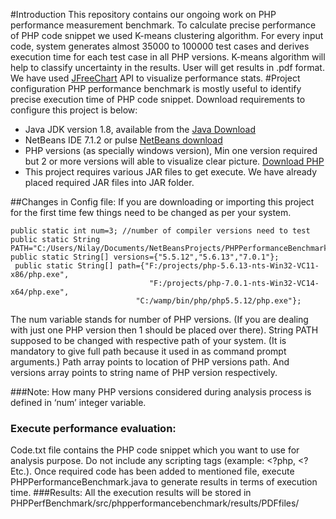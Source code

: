 
#Introduction
This repository contains our ongoing work on PHP performance measurement benchmark. To calculate precise performance of PHP code snippet we used K-means clustering algorithm. For every input code, system generates almost 35000 to 100000 test cases and derives execution time for each test case in all PHP versions. K-means algorithm will help to classify uncertainty in the results. 
User will get results in .pdf format. We have used [JFreeChart](http://www.jfree.org/jfreechart/) API to visualize performance stats.
#Project configuration
PHP performance benchmark is mostly useful to identify precise execution time of PHP code snippet. Download requirements to configure this project is below:
*	Java JDK version 1.8, available from the [Java Download](http://www.oracle.com/technetwork/java/javase/downloads/jdk8-downloads-2133151.html)
*	NetBeans IDE 7.1.2 or pulse [NetBeans download](https://netbeans.org/downloads/)
*	PHP versions (as specially windows version), Min one version required but 2 or more versions will able to visualize clear picture. [Download PHP](http://php.net/downloads.php)
*	This project requires various JAR files to get execute. We have already placed required JAR files into JAR folder. 

##Changes in Config file:
If you are downloading or importing this project for the first time few things need to be changed as per your system.

```
public static int num=3; //number of compiler versions need to test
public static String PATH="C:/Users/Nilay/Documents/NetBeansProjects/PHPPerformanceBenchmark/src/phpperformancebenchmark/";
public static String[] versions={"5.5.12","5.6.13","7.0.1"};
 public static String[] path={"F:/projects/php-5.6.13-nts-Win32-VC11-x86/php.exe",
                               "F:/projects/php-7.0.1-nts-Win32-VC14-x64/php.exe",
                            "C:/wamp/bin/php/php5.5.12/php.exe"};
```
The num variable stands for number of PHP versions. (If you are dealing with just one PHP version then 1 should be placed over there). String PATH supposed to be changed with respective path of your system. (It is mandatory to give full path because it used in as command prompt arguments.) 
Path array points to location of PHP versions path. And versions array points to string name of PHP version respectively. 

###Note:
How many PHP versions considered during analysis process is defined in ‘num’ integer variable. 
### Execute performance evaluation:
Code.txt file contains the PHP code snippet which you want to use for analysis purpose. Do not include any scripting tags (example: <?php, <? Etc.). Once required code has been added to mentioned file, execute PHPPerformanceBenchmark.java to generate results in terms of execution time.
###Results:
All the execution results will be stored in PHPPerfBenchmark/src/phpperformancebenchmark/results/PDFfiles/ 




